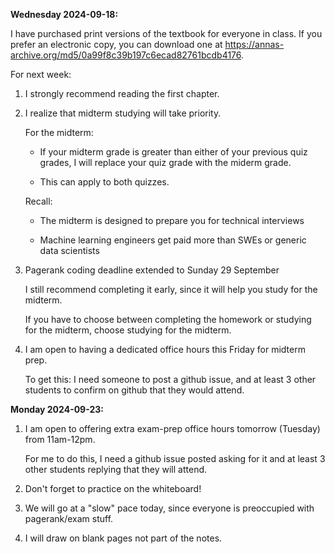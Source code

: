 
**Wednesday 2024-09-18:**

I have purchased print versions of the textbook for everyone in class.
If you prefer an electronic copy, you can download one at <https://annas-archive.org/md5/0a99f8c39b197c6ecad82761bcdb4176>.

For next week:
1. I strongly recommend reading the first chapter.
1. I realize that midterm studying will take priority.
   
   For the midterm:

   * If your midterm grade is greater than either of your previous quiz grades, I will replace your quiz grade with the miderm grade.

   * This can apply to both quizzes.

   Recall:

   * The midterm is designed to prepare you for technical interviews

   * Machine learning engineers get paid more than SWEs or generic data scientists

1. Pagerank coding deadline extended to Sunday 29 September

    I still recommend completing it early, since it will help you study for the midterm.

    If you have to choose between completing the homework or studying for the midterm,
    choose studying for the midterm.

1. I am open to having a dedicated office hours this Friday for midterm prep.

    To get this: I need someone to post a github issue, and at least 3 other students to confirm on github that they would attend.

**Monday 2024-09-23:**

1. I am open to offering extra exam-prep office hours tomorrow (Tuesday) from 11am-12pm.

    For me to do this, I need a github issue posted asking for it and at least 3 other students replying that they will attend.

1. Don't forget to practice on the whiteboard!

1. We will go at a "slow" pace today, since everyone is preoccupied with pagerank/exam stuff.

1. I will draw on blank pages not part of the notes.

